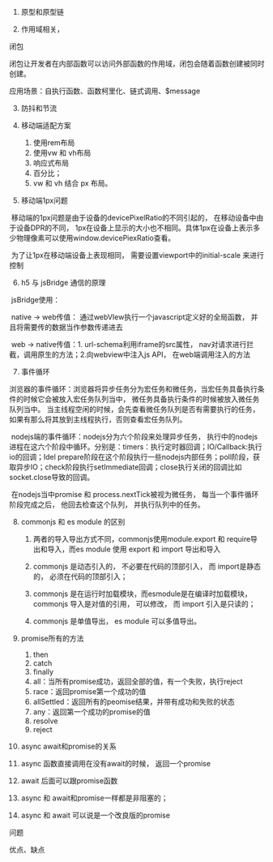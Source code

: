 1. 原型和原型链


2. 作用域相关， 

闭包

​	闭包让开发者在内部函数可以访问外部函数的作用域，闭包会随着函数创建被同时创建。

应用场景：自执行函数、函数柯里化、链式调用、$message

3. 防抖和节流

4. 移动端适配方案
   1.  使用rem布局
   2. 使用vw 和 vh布局
   3. 响应式布局
   4. 百分比；
   5. vw 和 vh 结合 px 布局。
5. 移动端1px问题

​	移动端的1px问题是由于设备的devicePixelRatio的不同引起的， 在移动设备中由于设备DPR的不同， 1px在设备上显示的大小也不相同。具体1px在设备上表示多少物理像素可以使用window.devicePiexRatio查看。

​	为了让1px在移动端设备上表现相同， 需要设置viewport中的initial-scale 来进行控制

6. h5 与 jsBridge 通信的原理

​	jsBridge使用：

​		native -> web传值： 通过webVIew执行一个javascript定义好的全局函数， 并且将需要传的数据当作参数传递进去

​		web -> native传值：1. url-schema利用iframe的src属性， nav对请求进行拦截，调用原生的方法；2.向webview中注入js API， 在web端调用注入的方法

7. 事件循环

​	浏览器的事件循环：浏览器将异步任务分为宏任务和微任务，当宏任务具备执行条件的时候它会被放入宏任务队列当中， 微任务具备执行条件的时候被放入微任务队列当中。 当主线程空闲的时候，会先查看微任务队列是否有需要执行的任务， 如果有那么将其放到主线程执行，否则查看宏任务队列。

​	nodejs端的事件循环：nodejs分为六个阶段来处理异步任务， 执行中的nodejs进程在这六个阶段中循环。分别是：timers：执行定时器回调；IO/Callback:执行io的回调；Idel prepare阶段在这个阶段执行一些nodejs内部任务；poll阶段，获取异步IO；check阶段执行setImmediate回调；close执行关闭的回调比如socket.close导致的回调。

​	在nodejs当中promise 和 process.nextTick被视为微任务， 每当一个事件循环阶段完成之后， 他回去检查这个队列， 并执行队列中的任务。

8. commonjs 和 es module 的区别

   	1. 两者的导入导出方式不同，commonjs使用module.export 和 require导出和导入，而es module 使用 export 和 import 导出和导入
   	
   	1. commonjs 是动态引入的， 不必要在代码的顶部引入， 而 import是静态的， 必须在代码的顶部引入；
   	
   	1. commonjs 是在运行时加载模块，而esmodule是在编译时加载模块，commonjs 导入是对值的引用， 可以修改， 而 import 引入是只读的；
   	
   	1. commonjs 是单值导出，  es module 可以多值导出。

9. promise所有的方法
   1. then
   2. catch
   3. finally
   4. all：当所有promise成功，返回全部的值，有一个失败，执行reject
   5. race：返回promise第一个成功的值
   6. allSettled：返回所有的peomise结果，并带有成功和失败的状态
   7. any：返回第一个成功的promise的值
   8. resolve
   9. reject

10. async await和promise的关系

1. async 函数直接调用在没有await的时候， 返回一个promise

2. await 后面可以跟promise函数

3. async 和 await和promise一样都是非阻塞的；

4. async 和 await 可以说是一个改良版的promise



问题

优点、缺点



























